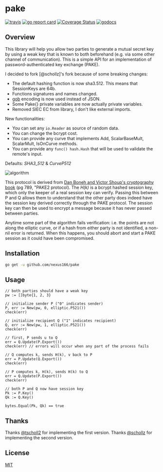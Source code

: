 # pake

[![travis](https://travis-ci.org/nexus166/pake.svg?branch=master)](https://travis-ci.org/nexus166/pake) 
[![go report card](https://goreportcard.com/badge/github.com/nexus166/pake)](https://goreportcard.com/report/github.com/nexus166/pake)
[![Coverage Status](https://coveralls.io/repos/github/nexus166/pake/badge.svg)](https://coveralls.io/github/nexus166/pake)
[![godocs](https://godoc.org/github.com/nexus166/pake?status.svg)](https://godoc.org/github.com/nexus166/pake) 

## Overview

This library will help you allow two parties to generate a mutual secret key by using a weak key that is known to both beforehand (e.g. via some other channel of communication). This is a simple API for an implementation of password-authenticated key exchange (PAKE). 

I decided to fork [@schollz]'s fork because of some breaking changes:
- The default hashing function is now sha3.512. This means that SessionKeys are 64b.
- Functions signatures and names changed.
- [gob](https://golang.org/pkg/encoding/gob/) encoding is now used instead of JSON.
- Some Pake{} private variables are now actually private variables.
- Removed SIEC EC from library, I don't like external imports.

New functionalities:
- You can set any `io.Reader` as source of random data.
- You can change the bcrypt cost.
- You can provide any curve that implements Add, ScalarBaseMult, ScalarMult, IsOnCurve methods.
- You can provide any `func() hash.Hash` that will be used to validate the remote's input.

Defaults: *SHA3_512* & *CurveP512*

![algorithm](https://i.imgur.com/s7oQWVP.png)

This protocol is derived from [Dan Boneh and Victor Shoup's cryptography book](https://crypto.stanford.edu/~dabo/cryptobook/BonehShoup_0_4.pdf) (pg 789, "PAKE2 protocol). 
The *H(k)* is a bcrypt hashed session key, which only the keeper of a real session key can verify. Passing this between P and Q allows them to understand that the other party does indeed have the session key derived correctly through the PAKE protocol. The session key can then be used to encrypt a message because it has never passed between parties.

Anytime some part of the algorithm fails verification: i.e. the points are not along the elliptic curve, or if a hash from either party is not identified, a non-nil error is returned. 
When this happens, you should abort and start a PAKE session as it could have been compromised.



## Installation

```sh
go get -u github.com/nexus166/pake
```

## Usage 

```golang
// both parties should have a weak key
pw := []byte{1, 2, 3}

// initialize sender P ("0" indicates sender)
P, err := New(pw, 0, elliptic.P521())
check(err)

// initialize recipient Q ("1" indicates recipient)
Q, err := New(pw, 1, elliptic.P521())
check(err)

// first, P sends u to Q
err = Q.Update(P.Export())
check(err) // errors will occur when any part of the process fails

// Q computes k, sends H(k), v back to P
err = P.Update(Q.Export())
check(err)

// P computes k, H(k), sends H(k) to Q
err = Q.Update(P.Export())
check(err)

// both P and Q now have session key
Pk := P.Key()
Qk := Q.Key()

bytes.Equal(Pk, Qk) == true
```

## Thanks

Thanks [@tscholl2](https://github.com/tscholl2) for implementing the first version.
Thanks [@schollz](https://github.com/schollz) for implementing the second version.

## License

[MIT](./LICENSE)
